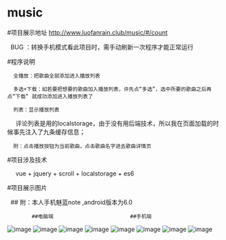 # music
 #项目展示地址
   http://www.luofanrain.club/music/#/count
   
   BUG ：转换手机模式看此项目时，需手动刷新一次程序才能正常运行
   
	 
 #程序说明
 
      全播放：把歌曲全部添加进入播放列表
			
      多选+下载：如若要把想要的歌曲加入播放列表，许先点“多选”，选中所要的歌曲之后再点“下载” 就成功添加进入播放列表了
			
      列表：显示播放列表
      
      评论列表是用的localstorage，由于没有用后端技术，所以我在页面加载的时候事先注入了九条缓存信息；
			
      附：点击播放按钮为当前歌曲，点击歌曲名字进去歌曲详情页
      
      
 #项目涉及技术
      
      vue + jquery + scroll + localstorage + es6
			
 #项目展示图片
 
 
   ## 附：本人手机魅蓝note ,android版本为6.0
   
			##电脑端						  ##手机端                     
						
        			              
![image](https://github.com/luofanrain/vue-music/blob/master/demo/computer-index.png)
![image](https://github.com/luofanrain/vue-music/blob/master/demo/phone-index.png)
![image](https://github.com/luofanrain/vue-music/blob/master/demo/computer-list.png)
![image](https://github.com/luofanrain/vue-music/blob/master/demo/phone-list.png)
![image](https://github.com/luofanrain/vue-music/blob/master/demo/computer-detail.png)
![image](https://github.com/luofanrain/vue-music/blob/master/demo/phone-detail.png)
![image](https://github.com/luofanrain/vue-music/blob/master/demo/computer-comment.png)
![image](https://github.com/luofanrain/vue-music/blob/master/demo/phone-comment.png)
